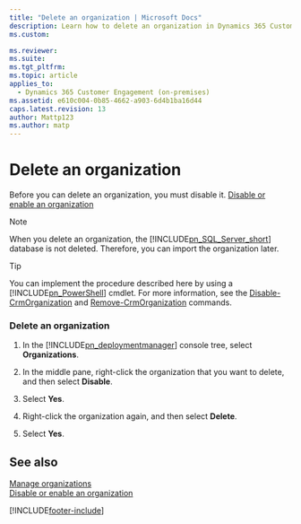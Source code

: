 ```yaml
---
title: "Delete an organization | Microsoft Docs"
description: Learn how to delete an organization in Dynamics 365 Customer Engagement (on-premises)
ms.custom: 

ms.reviewer: 
ms.suite: 
ms.tgt_pltfrm: 
ms.topic: article
applies_to: 
  - Dynamics 365 Customer Engagement (on-premises)
ms.assetid: e610c004-0b85-4662-a903-6d4b1ba16d44
caps.latest.revision: 13
author: Mattp123
ms.author: matp
---
```

# Delete an organization



Before you can delete an organization, you must disable it. [Disable or enable an organization](disable-or-enable-an-organization.md) 
  
> [!NOTE]
> When you delete an organization, the [!INCLUDE[pn_SQL_Server_short](../includes/pn-sql-server-short.md)] database is not deleted. Therefore, you can import the organization later.  

<!-- >  The ability to have multiple organizations in a single deployment of [!INCLUDE[pn_microsoftcrm](../includes/pn-microsoftcrm.md)] isn’t available in all [!INCLUDE[pn_microsoftcrm](../includes/pn-microsoftcrm.md)] editions.  -->

  
> [!TIP]
>  You can implement the procedure described here by using a [!INCLUDE[pn_PowerShell](../includes/pn-powershell.md)] cmdlet. For more information, see the [Disable-CrmOrganization](/powershell/module/microsoft.crm.powershell/disable-crmorganization?view=dynamics365ce-ps&preserve-view=true) and [Remove-CrmOrganization](/powershell/module/microsoft.crm.powershell/remove-crmorganization?view=dynamics365ce-ps&preserve-view=true) commands.  
  
### Delete an organization  
  
1.  In the [!INCLUDE[pn_deploymentmanager](../includes/pn-deploymentmanager.md)] console tree, select **Organizations**.  
  
2.  In the middle pane, right-click the organization that you want to delete, and then select **Disable**.  
  
3.  Select **Yes**.  
  
4.  Right-click the organization again, and then select **Delete**.  
  
5.  Select **Yes**.  
  
## See also  
 [Manage organizations](manage-organizations.md)   
 [Disable or enable an organization](disable-or-enable-an-organization.md)



[!INCLUDE[footer-include](../../../includes/footer-banner.md)]
